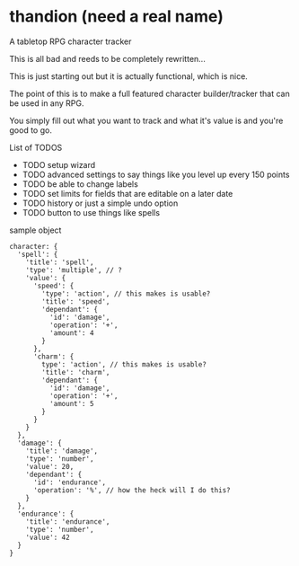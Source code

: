 # thandion (need a real name)
A tabletop RPG character tracker

This is all bad and reeds to be completely rewritten...



This is just starting out but it is actually functional, which is nice.

The point of this is to make a full featured character builder/tracker that can be used in any RPG.

You simply fill out what you want to track and what it's value is and you're good to go.

List of TODOS
* TODO setup wizard
* TODO advanced settings to say things like you level up every 150 points
* TODO be able to change labels
* TODO set limits for fields that are editable on a later date
* TODO history or just a simple undo option
* TODO button to use things like spells

sample object
```
character: {
  'spell': {
    'title': 'spell',
    'type': 'multiple', // ?
    'value': {
      'speed': {
        'type': 'action', // this makes is usable?
        'title': 'speed',
        'dependant': {
          'id': 'damage',
          'operation': '+',
          'amount': 4
        }
      },
      'charm': {
        type': 'action', // this makes is usable?
        'title': 'charm',
        'dependant': {
          'id': 'damage',
          'operation': '+',
          'amount': 5
        }
      }
    }
  },
  'damage': {
    'title': 'damage',
    'type': 'number',
    'value': 20,
    'dependant': {
      'id': 'endurance',
      'operation': '%', // how the heck will I do this?
    }
  },
  'endurance': {
    'title': 'endurance',
    'type': 'number',
    'value': 42
  }
}
```
